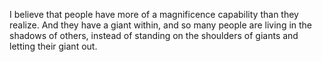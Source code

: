  I believe that people have more of a magnificence capability than they realize. And they have a giant within, and so many people are living in the shadows of others, instead of standing on the shoulders of giants and letting their giant out.